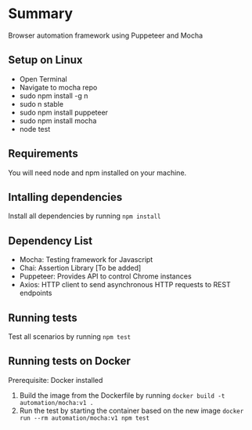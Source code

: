 
# Summary

Browser automation framework using Puppeteer and Mocha

## Setup on Linux

- Open Terminal
- Navigate to mocha repo
- sudo npm install -g n
- sudo n stable
- sudo npm install puppeteer
- sudo npm install mocha
- node test


## Requirements

You will need node and npm installed on your machine.

## Intalling dependencies

Install all dependencies by running `npm install`

## Dependency List

- Mocha: Testing framework for Javascript
- Chai: Assertion Library [To be added]
- Puppeteer: Provides API to control Chrome instances
- Axios: HTTP client to send asynchronous HTTP requests to REST endpoints

## Running tests

Test all scenarios by running `npm test`

## Running tests on Docker

Prerequisite: Docker installed

1. Build the image from the Dockerfile by running `docker build -t automation/mocha:v1 .`
2. Run the test by starting the container based on the new image `docker run --rm automation/mocha:v1 npm test`
